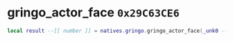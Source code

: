 # gringo_actor_face `0x29C63CE6`

```lua
local result --[[ number ]] = natives.gringo.gringo_actor_face(_unk0 --[[ number ]], _unk1 --[[ number ]], _unk2 --[[ number ]])
```
